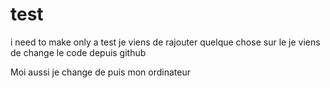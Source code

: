 # test
i need to make only a test
je viens de rajouter quelque chose sur le 
je viens de change le code depuis github

Moi aussi je change de puis mon ordinateur 


